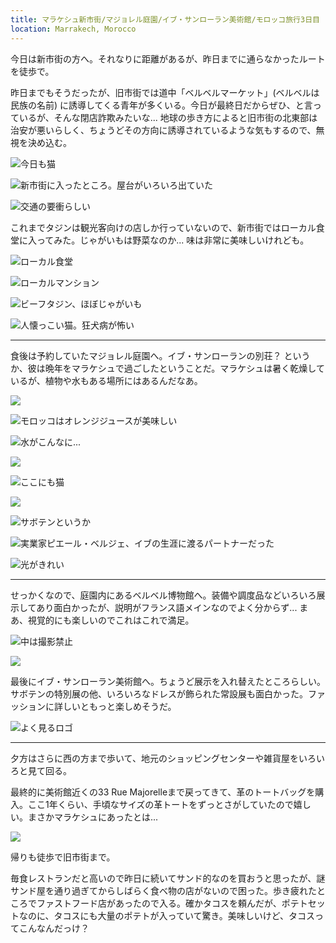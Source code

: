 ```yaml
---
title: マラケシュ新市街/マジョレル庭園/イブ・サンローラン美術館/モロッコ旅行3日目
location: Marrakech, Morocco
---
```


今日は新市街の方へ。それなりに距離があるが、昨日までに通らなかったルートを徒歩で。

昨日までもそうだったが、旧市街では道中「ベルベルマーケット」(ベルベルは民族の名前) に誘導してくる青年が多くいる。今日が最終日だからぜひ、と言っているが、そんな閉店詐欺みたいな... 地球の歩き方によると旧市街の北東部は治安が悪いらしく、ちょうどその方向に誘導されているような気もするので、無視を決め込む。

![今日も猫](https://photos.old.apkas.net/medium/202403/20240302-185625.webp)

![新市街に入ったところ。屋台がいろいろ出ていた](https://photos.old.apkas.net/medium/202403/20240302-191638.webp)

![交通の要衝らしい](https://photos.old.apkas.net/medium/202403/20240302-191700.webp)

これまでタジンは観光客向けの店しか行っていないので、新市街ではローカル食堂に入ってみた。じゃがいもは野菜なのか... 味は非常に美味しいけれども。

![ローカル食堂](https://photos.old.apkas.net/medium/202403/20240302-200052.webp)

![ローカルマンション](https://photos.old.apkas.net/medium/202403/20240302-200523.webp)

![ビーフタジン、ほぼじゃがいも](https://photos.old.apkas.net/medium/202403/20240302-201926.webp)

![人懐っこい猫。狂犬病が怖い](https://photos.old.apkas.net/medium/202403/20240302-201959.webp)

---

食後は予約していたマジョレル庭園へ。イブ・サンローランの別荘？ というか、彼は晩年をマラケシュで過ごしたということだ。マラケシュは暑く乾燥しているが、植物や水もある場所にはあるんだなあ。

![](https://photos.old.apkas.net/medium/202403/20240302-213536.webp)

![モロッコはオレンジジュースが美味しい](https://photos.old.apkas.net/medium/202403/20240302-214128.webp)

![水がこんなに...](https://photos.old.apkas.net/medium/202403/20240302-214246.webp)

![](https://photos.old.apkas.net/medium/202403/20240302-214437.webp)

![ここにも猫](https://photos.old.apkas.net/medium/202403/20240302-214805.webp)

![](https://photos.old.apkas.net/medium/202403/20240302-214915.webp)

![サボテンというか](https://photos.old.apkas.net/medium/202403/20240302-215335.webp)

![実業家ピエール・ベルジェ、イブの生涯に渡るパートナーだった](https://photos.old.apkas.net/medium/202403/20240302-215902.webp)

![光がきれい](https://photos.old.apkas.net/medium/202403/20240302-220229.webp)

---

せっかくなので、庭園内にあるベルベル博物館へ。装備や調度品などいろいろ展示してあり面白かったが、説明がフランス語メインなのでよく分からず... まあ、視覚的にも楽しいのでこれはこれで満足。

![中は撮影禁止](https://photos.old.apkas.net/medium/202403/20240302-220323.webp)

![](https://photos.old.apkas.net/medium/202403/20240302-220429.webp)

最後にイブ・サンローラン美術館へ。ちょうど展示を入れ替えたところらしい。サボテンの特別展の他、いろいろなドレスが飾られた常設展も面白かった。ファッションに詳しいともっと楽しめそうだ。

![よく見るロゴ](https://photos.old.apkas.net/medium/202403/20240302-144427.webp)

---

夕方はさらに西の方まで歩いて、地元のショッピングセンターや雑貨屋をいろいろと見て回る。

最終的に美術館近くの33 Rue Majorelleまで戻ってきて、革のトートバッグを購入。ここ1年くらい、手頃なサイズの革トートをずっとさがしていたので嬉しい。まさかマラケシュにあったとは...

![](https://photos.old.apkas.net/medium/202403/20240302-182838.webp)

帰りも徒歩で旧市街まで。

毎食レストランだと高いので昨日に続いてサンド的なのを買おうと思ったが、謎サンド屋を通り過ぎてからしばらく食べ物の店がないので困った。歩き疲れたところでファストフード店があったので入る。確かタコスを頼んだが、ポテトセットなのに、タコスにも大量のポテトが入っていて驚き。美味しいけど、タコスってこんなんだっけ？
